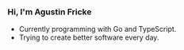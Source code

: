 ### Hi, I'm Agustin Fricke

- Currently programming with Go and TypeScript.
- Trying to create better software every day.




